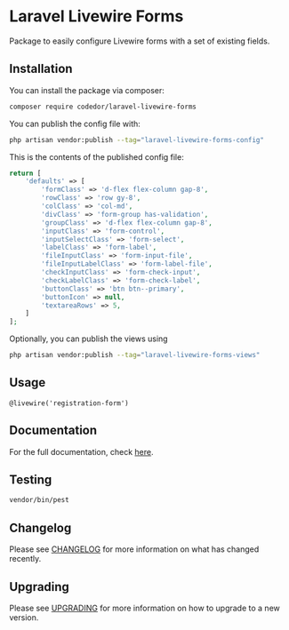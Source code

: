 # Laravel Livewire Forms

Package to easily configure Livewire forms with a set of existing fields.

## Installation

You can install the package via composer:

```bash
composer require codedor/laravel-livewire-forms
```

You can publish the config file with:

```bash
php artisan vendor:publish --tag="laravel-livewire-forms-config"
```

This is the contents of the published config file:

```php
return [
    'defaults' => [
        'formClass' => 'd-flex flex-column gap-8',
        'rowClass' => 'row gy-8',
        'colClass' => 'col-md',
        'divClass' => 'form-group has-validation',
        'groupClass' => 'd-flex flex-column gap-8',
        'inputClass' => 'form-control',
        'inputSelectClass' => 'form-select',
        'labelClass' => 'form-label',
        'fileInputClass' => 'form-input-file',
        'fileInputLabelClass' => 'form-label-file',
        'checkInputClass' => 'form-check-input',
        'checkLabelClass' => 'form-check-label',
        'buttonClass' => 'btn btn--primary',
        'buttonIcon' => null,
        'textareaRows' => 5,
    ]
];
```

Optionally, you can publish the views using

```bash
php artisan vendor:publish --tag="laravel-livewire-forms-views"
```

## Usage

```blade
@livewire('registration-form')
```

## Documentation

For the full documentation, check [here](./docs/index.md).

## Testing

```bash
vendor/bin/pest
```

## Changelog

Please see [CHANGELOG](CHANGELOG.md) for more information on what has changed recently.

## Upgrading

Please see [UPGRADING](UPGRADING.md) for more information on how to upgrade to a new version.
